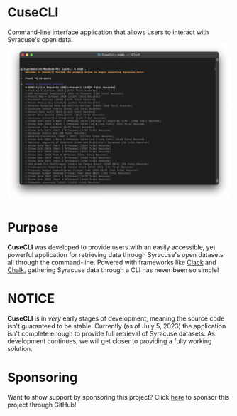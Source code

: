 # CuseCLI
 Command-line interface application that allows users to interact with Syracuse's open data.
 ![Screenshot of CuseCLI in action](https://raw.githubusercontent.com/Gisgar3/CuseCLI/main/docs/README_IMG.png)

# Purpose
**CuseCLI** was developed to provide users with an easily accessible, yet powerful application for retrieving data through Syracuse's open datasets all through the command-line. Powered with frameworks like [Clack](https://github.com/natemoo-re/clack) and [Chalk](https://github.com/chalk/chalk), gathering Syracuse data through a CLI has never been so simple!

# NOTICE
**CuseCLI** is in *very* early stages of development, meaning the source code isn't guaranteed to be stable. Currently (as of July 5, 2023) the application isn't complete enough to provide full retrieval of Syracuse datasets. As development continues, we will get closer to providing a fully working solution.

# Sponsoring
Want to show support by sponsoring this project? Click [here](https://github.com/sponsors/Gisgar3) to sponsor this project through GitHub!
